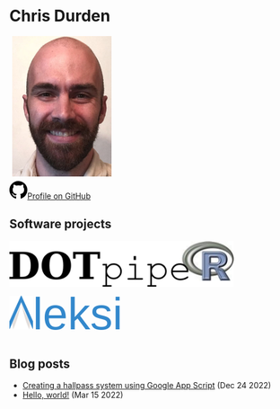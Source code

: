 <span style="font-size: 2em; font-weight: bold;">Chris Durden</span><br/>

<img src="/images/faceshot.jpg" alt="Faceshot" height="250px" style="padding: 5px;"/><br/>
<a href="https://github.com/cdurden" alt="Chris Durden's GitHub profile">
<svg height="32" aria-hidden="true" viewBox="0 0 16 16" version="1.1" width="32" data-view-component="true" class="octicon octicon-mark-github">
    <path fill-rule="evenodd" d="M8 0C3.58 0 0 3.58 0 8c0 3.54 2.29 6.53 5.47 7.59.4.07.55-.17.55-.38 0-.19-.01-.82-.01-1.49-2.01.37-2.53-.49-2.69-.94-.09-.23-.48-.94-.82-1.13-.28-.15-.68-.52-.01-.53.63-.01 1.08.58 1.23.82.72 1.21 1.87.87 2.33.66.07-.52.28-.87.51-1.07-1.78-.2-3.64-.89-3.64-3.95 0-.87.31-1.59.82-2.15-.08-.2-.36-1.02.08-2.12 0 0 .67-.21 2.2.82.64-.18 1.32-.27 2-.27.68 0 1.36.09 2 .27 1.53-1.04 2.2-.82 2.2-.82.44 1.1.16 1.92.08 2.12.51.56.82 1.27.82 2.15 0 3.07-1.87 3.75-3.65 3.95.29.25.54.73.54 1.48 0 1.07-.01 1.93-.01 2.2 0 .21.15.46.55.38A8.013 8.013 0 0016 8c0-4.42-3.58-8-8-8z"></path>
</svg>Profile on GitHub</a>

## Software projects

[<img src="/Projects/dotpipeR/dotpipeR.png" alt="dotpipeR" width="400px">](https://github.com/cdurden/dotpipeR)<br/>
<a href="https://www.aleksi.org" style="text-decoration: none"><span style="font-family: HelsinginText,Helvetica; font-size: 60pt; color: #3388cc"><img src="/images/AleksiLogo.png" height="60px"/>leksi</span></a>

## Blog posts

<!-- * [Using dotpipeR for teaching](/?file=./Blog/DotPipeRTeaching.md) (Dec 24 2022) -->
 * [Creating a hallpass system using Google App Script](/?file=./Blog/HallpassWithGAS.html) (Dec 24 2022)
 * [Hello, world!](/?file=./Blog/HelloWorld.md) (Mar 15 2022)
